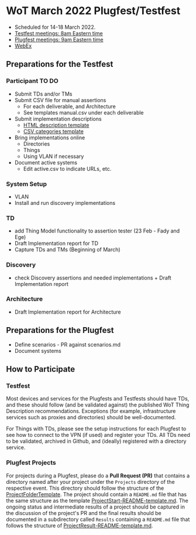 # WoT March 2022 Plugfest/Testfest

* Scheduled for 14-18 March 2022.
* [Testfest meetings: 8am Eastern time](https://www.w3.org/groups/wg/wot/calendar)
* [Plugfest meetings: 9am Eastern time](https://www.w3.org/groups/wg/wot/calendar)
* [WebEx](https://lists.w3.org/Archives/Member/member-wot-ig/2022Mar/0002.html)

## Preparations for the Testfest

### Participant TO DO

* Submit TDs and/or TMs
* Submit CSV file for manual assertions
   * For each deliverable, and Architecture
   * See templates manual.csv under each deliverable
* Submit implementation descriptions
   * [HTML description template](events/templates/impldesc.html)
   * [CSV categories template](events/templates/impldesc.html)
* Bring implementations online
   * Directories
   * Things
   * Using VLAN if necessary
* Document active systems 
   * Edit active.csv to indicate URLs, etc.

### System Setup
* VLAN
* Install and run discovery implementations

### TD

*  add Thing Model functionality to assertion tester (23 Feb - Fady and Ege)
*  Draft Implementation report for TD
*  Capture TDs and TMs (Beginning of March)

### Discovery
* check Discovery assertions and needed implementations + Draft Implementation report

### Architecture
*  Draft Implementation report for Architecture
   
## Preparations for the Plugfest

* Define scenarios - PR against scenarios.md
* Document systems

## How to Participate

### __Testfest__

Most devices and services for the Plugfests and Testfests should have TDs, and these
should follow (and be validated against) the published WoT Thing Description
recommendations.  Exceptions (for example, infrastructure services
such as proxies and directories) should be well-documented.

For Things with TDs, please see the setup
instructions for each Plugfest to see how to connect to the VPN (if used)
and register your TDs.
All TDs need to be validated, archived in Github, and (ideally) registered
with a directory service.

### __Plugfest Projects__

For projects during a Plugfest, please do a __Pull Request (PR)__  that contains a directory named after your project under the `Projects` directory of the respective event. This directory should follow the structure of the [ProjectFolderTemplate](../templates/ProjectFolderTemplate). The project should contain a `README.md` file that has the same structure as the template [ProjectStart-README-template.md](../templates/ProjectFolderTemplate/ProjectStart-README-template.md).
The ongoing status and intermediate results of a project should be captured in the discussion of the project's PR
and the final results should be documented in a subdirectory called `Results` containing a `README.md` file that follows the structure of [ProjectResult-README-template.md](../templates/ProjectFolderTemplate/Results/ProjectResult-README-template.md).
